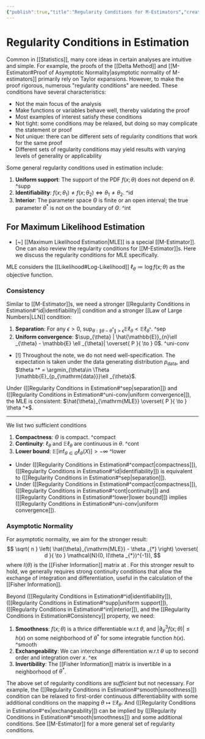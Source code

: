 ```yaml
---
{"publish":true,"title":"Regularity Conditions for M-Estimators","created":"2025-06-18T16:47:11","modified":"2025-08-20T00:36:20","cssclasses":"","aliases":null,"type":"note","sup":["[[Likelihood]]","[[M-Estimator]]","[[Maximum Likelihood Estimation]]"],"state":"done","related":["[[Likelihood]]"]}
---
```



# Regularity Conditions in Estimation

Common in [[Statistics]], many core ideas in certain analyses are intuitive and simple. For example, the proofs of the [[Delta Method]] and [[M-Estimator#Proof of Asymptotic Normality\|asymptotic normality of M-estimators]] primarily rely on Taylor expansions. However, to make the proof rigorous, numerous "regularity conditions" are needed. These conditions have several characteristics:

- Not the main focus of the analysis
- Make functions or variables behave well, thereby validating the proof
- Most examples of interest satisfy these conditions
- Not tight: some conditions may be relaxed, but doing so may complicate the statement or proof
- Not unique: there can be different sets of regularity conditions that work for the same proof
- Different sets of regularity conditions may yield results with varying levels of generality or applicability

Some general regularity conditions used in estimation include:

1. **Uniform support**: The support of the PDF $f(x;\theta)$ does not depend on $\theta$. ^supp
2. **Identifiability**: $f(x;\theta_1) \neq f(x;\theta_2) \iff \theta_1 \neq \theta_2$. ^id
3. **Interior**: The parameter space $\Theta$ is finite or an open interval; the true parameter $\theta ^{*}$ is not on the boundary of $\Theta$. ^int

## For Maximum Likelihood Estimation

- [~] [[Maximum Likelihood Estimation\|MLE]] is a special [[M-Estimator]]. One can also review the regularity conditions for [[M-Estimator]]s. Here we discuss the regularity conditions for MLE specifically.

MLE considers the [[Likelihood#Log-Likelihood]] $\ell _{\theta} \coloneqq \log f(x;\theta)$ as the objective function.

### Consistency

Similar to [[M-Estimator]]s, we need a stronger [[Regularity Conditions in Estimation#^id\|identifiability]] condition and a stronger [[Law of Large Numbers\|LLN]] condition:

1. **Separation**: For any $\epsilon >0$, $\sup_{\theta:\|\theta-\theta ^*\|> \epsilon} \mathbb{E}\ell _{\theta } < \mathbb{E} \ell _{\theta ^*}$. ^sep
2. **Uniform convergence**: $\sup_{\theta} | \hat{\mathbb{E}}_{n}\ell _{\theta} - \mathbb{E} \ell _{\theta}| \overset{ P }{ \to } 0$. ^uni-conv

- [!] Throughout the note, we do not need well-specification. The expectation is taken under the data generating distribution $p_{\mathrm{data}}$, and $\theta ^* = \argmin_{\theta\in \Theta }\mathbb{E}_{p_{\mathrm{data}}}\ell _{\theta}$.

Under ([[Regularity Conditions in Estimation#^sep\|separation]]) and ([[Regularity Conditions in Estimation#^uni-conv\|uniform convergence]]), the MLE is consistent: $\hat{\theta}_{\mathrm{MLE}} \overset{ P }{ \to } \theta ^*$.



___

We list two sufficient conditions

1. **Compactness**: $\Theta$ is compact. ^compact
2. **Continuity**: $\ell _{\theta}$ and $\mathbb{E}\ell _{\theta }$ are continuous in $\theta$. ^cont
3. **Lower bound**: $\mathbb{E}[\inf_{\theta\in\Theta} \ell _{\theta }(X)] > -\infty$ ^lower

- Under ([[Regularity Conditions in Estimation#^compact\|compactness]]), ([[Regularity Conditions in Estimation#^id\|identifiability]]) is equivalent to ([[Regularity Conditions in Estimation#^sep\|separation]]).
- Under ([[Regularity Conditions in Estimation#^compact\|compactness]]), ([[Regularity Conditions in Estimation#^cont\|continuity]]) and ([[Regularity Conditions in Estimation#^lower\|lower bound]]) implies ([[Regularity Conditions in Estimation#^uni-conv\|uniform convergence]]).

### Asymptotic Normality

For asymptotic normality, we aim for the stronger result:
$$
\sqrt{ n } \left( \hat{\theta}_{\mathrm{MLE}} - \theta _{*} \right)  \overset{ d }{ \to } \mathcal{N}(0, I(\theta _{*})^{-1}),
$$
where $I(\theta)$ is the [[Fisher Information]] matrix at . For this stronger result to hold, we generally requires strong continuity conditions that allow the exchange of integration and differentiation, useful in the calculation of the [[Fisher Information]].

Beyond ([[Regularity Conditions in Estimation#^id\|identifiability]]), ([[Regularity Conditions in Estimation#^supp\|uniform support]]), ([[Regularity Conditions in Estimation#^int\|interior]]), and the [[Regularity Conditions in Estimation#Consistency]] property, we need:

1. **Smoothness**: $f(x; \theta)$ is a thrice differentiable w.r.t $\theta$, and $|\partial _{\theta}^{3}f(x; \theta)| \le h(x)$ on some neighborhood of $\theta ^{*}$ for some integrable function $h(x)$. ^smooth
2. **Exchangeability**: We can interchange differentiation w.r.t $\theta$ up to second order and integration over $x$. ^ex
3. **Invertibility**: The [[Fisher Information]] matrix is invertible in a neighborhood of $\theta ^{*}$.

The above set of regularity conditions are *sufficient* but not necessary. For example, the ([[Regularity Conditions in Estimation#^smooth\|smoothness]]) condition can be relaxed to first-order continuous differentiability with some additional conditions on the mapping $\theta \mapsto \mathbb{E} \ell _{\theta}$. And ([[Regularity Conditions in Estimation#^ex\|exchangeability]]) can be implied by ([[Regularity Conditions in Estimation#^smooth\|smoothness]]) and some additional conditions. See [[M-Estimator]] for a more general set of regularity conditions.
